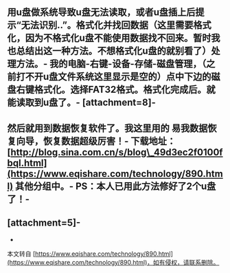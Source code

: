 **用u盘做系统导致u盘无法读取，或者u盘插上后提示“无法识别..”。格式化并找回数据（这里需要格式化，因为不格式化u盘不能使用数据找不回来。暂时我也总结出这一种方法。不想格式化u盘的就别看了）处理方法。**-
**我的电脑-右键-设备-存储-磁盘管理，（之前打不开u盘文件系统这里显示是空的）点中下边的磁盘右键格式化。选择FAT32格式。格式化完成后。就能读取到u盘了。**-
**\[attachment=8\]**-
-
**然后就用到数据恢复软件了。我这里用的 易我数据恢复向导，恢复数据超级厉害！**-
下载地址：[http://blog.sina.com.cn/s/blog\_49d3ec2f0100fbql.html](https://www.eqishare.com/technology/890.html) 其他分组中。-
**PS：本人已用此方法修好了2个u盘了！**-
-
**\[attachment=5\]**-
-

-

本文转自 [https://www.eqishare.com/technology/890.html](https://www.eqishare.com/technology/890.html)，如有侵权，请联系删除。